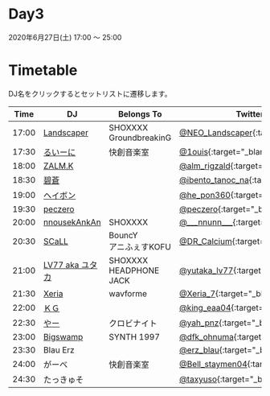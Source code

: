 # Day3

2020年6月27日(土) 17:00 ～ 25:00

# Timetable
DJ名をクリックするとセットリストに遷移します。

| Time  | DJ | Belongs To | Twitter |
| ------ | ------ | ------ | ------ |
| 17:00 | [Landscaper](../setlist/day3/01_Landscaper.md) | SHOXXXX <br> GroundbreakinG  | [@NEO_Landscaper](https://twitter.com/NEO_Landscaper){:target="_blank"}  |
| 17:30 | [るいーに](../setlist/day3/02_1ouis.md) | 快創音楽室 | [@1ouis](https://twitter.com/1ouis){:target="_blank"}  |
| 18:00 | [ZALM.K](../setlist/day3/03_ZALM_K.md) |  | [@alm_rigzald](https://twitter.com/alm_rigzald){:target="_blank"}  |
| 18:30 | [碧蒼](../setlist/day3/04_hekisei.md) | | [@ibento_tanoc_na](https://twitter.com/ibento_tanoc_na){:target="_blank"}  |
| 19:00 | [ヘイボン](../setlist/day3/05_heybon.md) |  | [@he_pon360](https://twitter.com/he_pon360){:target="_blank"}  |
| 19:30 | [peczero](../setlist/day3/06_peczero.md) |  | [@peczero](https://twitter.com/peczero){:target="_blank"}  |
| 20:00 | [nnousekAnkAn](../setlist/day3/07_nnousekAnkAn.md) | SHOXXXX | [@\_\_\_nnunn\_\_\_](https://twitter.com/___nnunn___){:target="_blank"}  |
| 20:30 | [SCaLL](../setlist/day3/08_SCaLL.md) | BouncY <br> アニふぇすKOFU | [@DR_Calcium](https://twitter.com/DR_Calcium){:target="_blank"}  |
| 21:00 | [LV77 aka ユタカ](../setlist/day3/09_lv77.md) | SHOXXXX <br> HEADPHONE JACK | [@yutaka_lv77](https://twitter.com/yutaka_lv77){:target="_blank"} |
| 21:30 | [Xeria](../setlist/day3/10_Xeria.md) | wavforme | [@Xeria_7](https://twitter.com/Xeria_7){:target="_blank"}  |
| 22:00 | [ＫＧ](../setlist/day3/11_KG.md) | | [@king_eaa04](https://twitter.com/king_eaa04){:target="_blank"}  |
| 22:30 | [やー](../setlist/day3/12_yah.md) | クロビナイト | [@yah_pnz](https://twitter.com/yah_pnz){:target="_blank"}  |
| 23:00 | [Bigswamp](../setlist/day3/13_Bigswamp.md) | SYNTH 1997　| [@dfk_ohnuma](https://twitter.com/dfk_ohnuma){:target="_blank"}  |
| 23:30 | Blau Erz | | [@erz_blau](https://twitter.com/erz_blau){:target="_blank"}  |
| 24:00 | がーべ | 快創音楽室 | [@Bell_staymen04](https://twitter.com/Bell_staymen04){:target="_blank"}  |
| 24:30 | たっきゅそ | | [@taxyuso](https://twitter.com/taxyuso){:target="_blank"}  |
